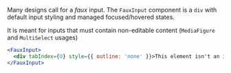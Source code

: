 Many designs call for a _faux_ input. The `FauxInput` component is a `div` with default
input styling and managed focused/hovered states.

It is meant for inputs that must contain non-editable content (`MediaFigure` and `MultiSelect` usages)

```jsx
<FauxInput>
  <div tabIndex={0} style={{ outline: 'none' }}>This element isn't an input! (but it is focusable)</div>
</FauxInput>
```
